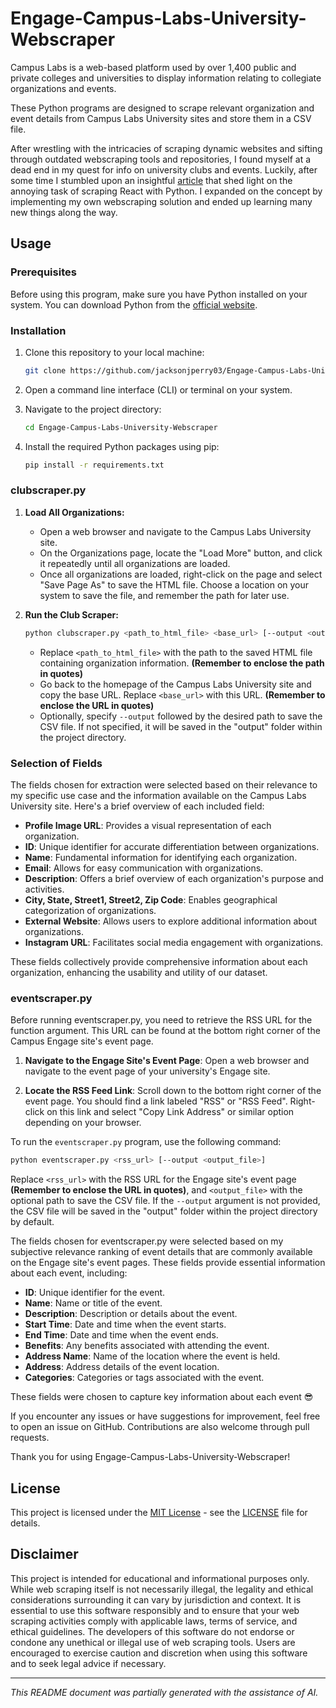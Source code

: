 # Engage-Campus-Labs-University-Webscraper
Campus Labs is a web-based platform used by over 1,400 public and private colleges and universities to display information relating to collegiate organizations and events.

These Python programs are designed to scrape relevant organization and event details from Campus Labs University sites and store them in a CSV file.

After wrestling with the intricacies of scraping dynamic websites and sifting through outdated webscraping tools and repositories, I found myself at a dead end in my quest for info on university clubs and events. Luckily, after some time I stumbled upon an insightful [article](https://danielbeadle.net/post/2018-04-14-scraping-react-with-python/) that shed light on the annoying task of scraping React with Python. I expanded on the concept by implementing my own webscraping solution and ended up learning many new things along the way.

## Usage

### Prerequisites

Before using this program, make sure you have Python installed on your system. You can download Python from the [official website](https://www.python.org/downloads/).

### Installation

1. Clone this repository to your local machine:

   ```bash
   git clone https://github.com/jacksonjperry03/Engage-Campus-Labs-University-Webscraper.git

2. Open a command line interface (CLI) or terminal on your system.

3. Navigate to the project directory:

   ```bash
   cd Engage-Campus-Labs-University-Webscraper

4. Install the required Python packages using pip:
   
   ```bash
   pip install -r requirements.txt

### clubscraper.py

1. **Load All Organizations:**

   - Open a web browser and navigate to the Campus Labs University site.
   - On the Organizations page, locate the "Load More" button, and click it repeatedly until all organizations are loaded.
   - Once all organizations are loaded, right-click on the page and select "Save Page As" to save the HTML file. Choose a location on your system to save the file, and remember the path for later use.

2. **Run the Club Scraper:**

     ```bash
     python clubscraper.py <path_to_html_file> <base_url> [--output <output_csv_file>]
     ```

     - Replace `<path_to_html_file>` with the path to the saved HTML file containing organization information. **(Remember to enclose the path in quotes)**
     - Go back to the homepage of the Campus Labs University site and copy the base URL. Replace `<base_url>` with this URL. **(Remember to enclose the URL in quotes)**
     - Optionally, specify `--output` followed by the desired path to save the CSV file. If not specified, it will be saved in the "output" folder within the project directory.

### Selection of Fields

The fields chosen for extraction were selected based on their relevance to my specific use case and the information available on the Campus Labs University site. Here's a brief overview of each included field:

- **Profile Image URL**: Provides a visual representation of each organization.
- **ID**: Unique identifier for accurate differentiation between organizations.
- **Name**: Fundamental information for identifying each organization.
- **Email**: Allows for easy communication with organizations.
- **Description**: Offers a brief overview of each organization's purpose and activities.
- **City, State, Street1, Street2, Zip Code**: Enables geographical categorization of organizations.
- **External Website**: Allows users to explore additional information about organizations.
- **Instagram URL**: Facilitates social media engagement with organizations.

These fields collectively provide comprehensive information about each organization, enhancing the usability and utility of our dataset.

### eventscraper.py

Before running eventscraper.py, you need to retrieve the RSS URL for the function argument. This URL can be found at the bottom right corner of the Campus Engage site's event page.

1. **Navigate to the Engage Site's Event Page**: Open a web browser and navigate to the event page of your university's Engage site.

2. **Locate the RSS Feed Link**: Scroll down to the bottom right corner of the event page. You should find a link labeled "RSS" or "RSS Feed". Right-click on this link and select "Copy Link Address" or similar option depending on your browser.

To run the `eventscraper.py` program, use the following command:

```bash
python eventscraper.py <rss_url> [--output <output_file>]
```
Replace `<rss_url>` with the RSS URL for the Engage site's event page **(Remember to enclose the URL in quotes)**, and `<output_file>` with the optional path to save the CSV file. If the `--output` argument is not provided, the CSV file will be saved in the "output" folder within the project directory by default.

The fields chosen for eventscraper.py were selected based on my subjective relevance ranking of event details that are commonly available on the Engage site's event pages. These fields provide essential information about each event, including:

- **ID**: Unique identifier for the event.
- **Name**: Name or title of the event.
- **Description**: Description or details about the event.
- **Start Time**: Date and time when the event starts.
- **End Time**: Date and time when the event ends.
- **Benefits**: Any benefits associated with attending the event.
- **Address Name**: Name of the location where the event is held.
- **Address**: Address details of the event location.
- **Categories**: Categories or tags associated with the event.

These fields were chosen to capture key information about each event 😎

If you encounter any issues or have suggestions for improvement, feel free to open an issue on GitHub. Contributions are also welcome through pull requests.

Thank you for using Engage-Campus-Labs-University-Webscraper!

## License

This project is licensed under the [MIT License](https://opensource.org/licenses/MIT) - see the [LICENSE](LICENSE) file for details.

## Disclaimer

This project is intended for educational and informational purposes only. While web scraping itself is not necessarily illegal, the legality and ethical considerations surrounding it can vary by jurisdiction and context. It is essential to use this software responsibly and to ensure that your web scraping activities comply with applicable laws, terms of service, and ethical guidelines. The developers of this software do not endorse or condone any unethical or illegal use of web scraping tools. Users are encouraged to exercise caution and discretion when using this software and to seek legal advice if necessary.

---
*This README document was partially generated with the assistance of AI.*

